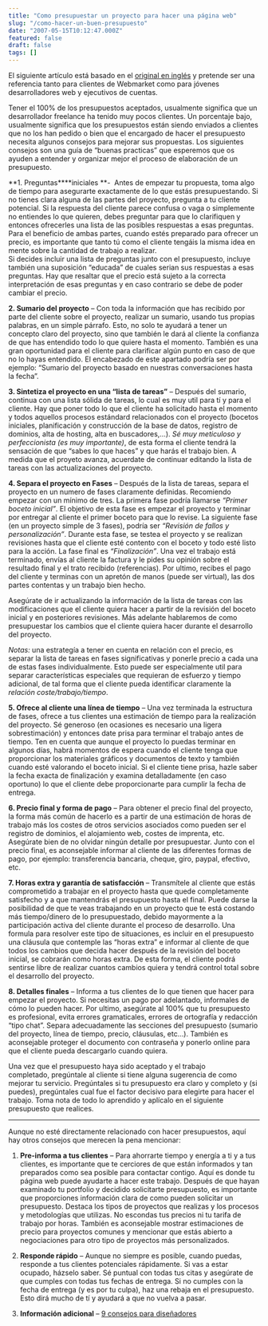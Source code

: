```yaml
---
title: "Como presupuestar un proyecto para hacer una página web"
slug: "/como-hacer-un-buen-presupuesto"
date: "2007-05-15T10:12:47.000Z"
featured: false
draft: false
tags: []
---
```



El siguiente artículo está basado en el [original en inglés](http://tutorialblog.org/writing-a-project-proposal/) y pretende ser una referencia tanto para clientes de Webmarket como para jóvenes desarrolladores web y ejecutivos de cuentas.

Tener el 100% de los presupuestos aceptados, usualmente significa que un desarrollador freelance ha tenido muy pocos clientes. Un porcentaje bajo, usualmente significa que los presupuestos están siendo enviados a clientes que no los han pedido o bien que el encargado de hacer el presupuesto necesita algunos consejos para mejorar sus propuestas. Los siguientes consejos son una guía de “buenas practicas” que esperemos que os ayuden a entender y organizar mejor el proceso de elaboración de un presupuesto.

**1. Preguntas****iniciales **-  Antes de empezar tu propuesta, toma algo de tiempo para asegurarte exactamente de lo que estás presupuestando. Si no tienes clara alguna de las partes del proyecto, pregunta a tu cliente potencial. Si la respuesta del cliente parece confusa o vaga o simplemente no entiendes lo que quieren, debes preguntar para que lo clarifiquen y entonces ofrecerles una lista de las posibles respuestas a esas preguntas. Para el beneficio de ambas partes, cuando estés preparado para ofrecer un precio, es importante que tanto tú como el cliente tengáis la misma idea en mente sobre la cantidad de trabajo a realizar.  
 Si decides incluir una lista de preguntas junto con el presupuesto, incluye también una suposición “educada” de cuales serian sus respuestas a esas preguntas. Hay que resaltar que el precio está sujeto a la correcta interpretación de esas preguntas y en caso contrario se debe de poder cambiar el precio.

**2. Sumario del proyecto** – Con toda la información que has recibido por parte del cliente sobre el proyecto, realizar un sumario, usando tus propias palabras, en un simple párrafo. Esto, no solo te ayudará a tener un concepto claro del proyecto, sino que también le dará al cliente la confianza de que has entendido todo lo que quiere hasta el momento. También es una gran oportunidad para el cliente para clarificar algún punto en caso de que no lo hayas entendido. El encabezado de este apartado podría ser por ejemplo: “Sumario del proyecto basado en nuestras conversaciones hasta la fecha”.

**3. Sintetiza el proyecto en una “lista de tareas”** – Después del sumario, continua con una lista sólida de tareas, lo cual es muy util para tí y para el cliente. Hay que poner todo lo que el cliente ha solicitado hasta el momento y todos aquellos procesos estándard relacionados con el proyecto (bocetos iniciales, planificación y construcción de la base de datos, registro de dominios, alta de hosting, alta en buscadores,…). *Sé muy meticuloso y perfeccionista (es muy importante)*, de esta forma el cliente tendrá la sensación de que “sabes lo que haces” y que harás el trabajo bien. A medida que el proyeto avanza, acuerdate de continuar editando la lista de tareas con las actualizaciones del proyecto.

**4. Separa el proyecto en Fases** – Después de la lista de tareas, separa el proyecto en un numero de fases claramente definidas. Recomiendo empezar con un mínimo de tres. La primera fase podría llamarse *“Primer boceto inicial”*. El objetivo de esta fase es empezar el proyecto y terminar por entregar al cliente el primer boceto para que lo revise. La siguiente fase (en un proyecto simple de 3 fases), podría ser *“Revisión de fallos y personalización”*. Durante esta fase, se testea el proyecto y se realizan revisiones hasta que el cliente esté contento con el boceto y todo esté listo para la acción. La fase final es *“Finalización”*. Una vez el trabajo está terminado, envías al cliente la factura y le pides su opinión sobre el resultado final y el trato recibido (referencias). Por ultimo, recibes el pago del cliente y terminas con un apretón de manos (puede ser virtual), las dos partes contentas y un trabajo bien hecho.

Asegúrate de ir actualizando la información de la lista de tareas con las modificaciones que el cliente quiera hacer a partir de la revisión del boceto inicial y en posteriores revisiones. Más adelante hablaremos de como presupuestar los cambios que el cliente quiera hacer durante el desarrollo del proyecto.

*Notas:* una estrategía a tener en cuenta en relación con el precio, es separar la lista de tareas en fases significativas y ponerle precio a cada una de estas fases individualmente. Esto puede ser especialmente util para separar características especiales que requieran de esfuerzo y tiempo adicional, de tal forma que el cliente pueda identificar claramente la *relación coste/trabajo/tiempo*.

**5. Ofrece al cliente una línea de tiempo** – Una vez terminada la estructura de fases, ofrece a tus clientes una estimación de tiempo para la realización del proyecto. Sé generoso (en ocasiones es necesario una ligera sobrestimación) y entonces date prisa para terminar el trabajo antes de tiempo. Ten en cuenta que aunque el proyecto lo puedas terminar en algunos días, habrá momentos de espera cuando el cliente tenga que proporcionar los materiales gráficos y documentos de texto y también cuando esté valorando el boceto inicial. Si el cliente tiene prisa, hazle saber la fecha exacta de finalización y examina detalladamente (en caso oportuno) lo que el cliente debe proporcionarte para cumplir la fecha de entrega.

**6. Precio final y forma de pago** – Para obtener el precio final del proyecto, la forma más común de hacerlo es a partir de una estimación de horas de trabajo más los costes de otros servicios asociados como pueden ser el registro de dominios, el alojamiento web, costes de imprenta, etc. Asegúrate bien de no olvidar ningún detalle por presupuestar. Junto con el precio final, es aconsejable informar al cliente de las diferentes formas de pago, por ejemplo: transferencia bancaria, cheque, giro, paypal, efectivo, etc.

**7. Horas extra y garantía de satisfacción** – Transmítele al cliente que estás comprometido a trabajar en el proyecto hasta que quede completamente satisfecho y a que mantendrás el presupuesto hasta el final. Puede darse la posibilidad de que te veas trabajando en un proyecto que te está costando más tiempo/dinero de lo presupuestado, debido mayormente a la participación activa del cliente durante el proceso de desarrollo. Una formula para resolver este tipo de situaciones, es incluir en el presupuesto una cláusula que contemple las “horas extra” e informar al cliente de que todos los cambios que decida hacer después de la revisión del boceto inicial, se cobrarán como horas extra. De esta forma, el cliente podrá sentirse libre de realizar cuantos cambios quiera y tendrá control total sobre el desarrollo del proyecto.

**8. Detalles finales** – Informa a tus clientes de lo que tienen que hacer para empezar el proyecto. Si necesitas un pago por adelantado, informales de cómo lo pueden hacer. Por ultimo, asegúrate al 100% que tu presupuesto es profesional, evita errores gramaticales, errores de ortografía y redacción “tipo chat”. Separa adecuadamente las secciones del presupuesto (sumario del proyecto, línea de tiempo, precio, cláusulas, etc…). También es aconsejable proteger el documento con contraseña y ponerlo online para que el cliente pueda descargarlo cuando quiera.

Una vez que el presupuesto haya sido aceptado y el trabajo completado, pregúntale al cliente si tiene alguna sugerencia de como mejorar tu servicio. Pregúntales si tu presupuesto era claro y completo y (si puedes), pregúntales cual fue el factor decisivo para elegirte para hacer el trabajo. Toma nota de todo lo aprendido y aplícalo en el siguiente presupuesto que realices.

_____________________________________________________________________

Aunque no esté directamente relacionado con hacer presupuestos, aquí hay otros consejos que merecen la pena mencionar:

1. **Pre-informa a tus clientes** – Para ahorrarte tiempo y energía a ti y a tus clientes, es importante que te cerciores de que están informados y tan preparados como sea posible para contactar contigo. Aquí es donde tu página web puede ayudarte a hacer este trabajo. Después de que hayan examinado tu portfolio y decidido solicitarte presupuesto, es importante que proporciones información clara de como pueden solicitar un presupuesto. Destaca los tipos de proyectos que realizas y los procesos y metodologías que utilizas. No escondas tus precios ni tu tarifa de trabajo por horas. También es aconsejable mostrar estimaciones de precio para proyectos comunes y mencionar que estás abierto a negociaciones para otro tipo de proyectos más personalizados.

2. **Responde rápido** – Aunque no siempre es posible, cuando puedas, responde a tus clientes potenciales rápidamente. Si vas a estar ocupado, házselo saber. Sé puntual con todas tus citas y asegúrate de que cumples con todas tus fechas de entrega. Si no cumples con la fecha de entrega (y es por tu culpa), haz una rebaja en el presupuesto. Esto dirá mucho de tí y ayudará a que no vuelva a pasar.

3. **Información adicional** – [9 consejos para diseñadores](http://www.webmarket.es/blog/?p=137)



